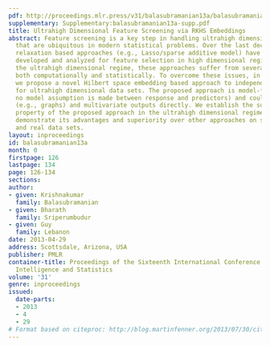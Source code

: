 ```yaml
---
pdf: http://proceedings.mlr.press/v31/balasubramanian13a/balasubramanian13a.pdf
supplementary: Supplementary:balasubramanian13a-supp.pdf
title: Ultrahigh Dimensional Feature Screening via RKHS Embeddings
abstract: Feature screening is a key step in handling ultrahigh dimensional data sets
  that are ubiquitous in modern statistical problems. Over the last decade, convex
  relaxation based approaches (e.g., Lasso/sparse additive model) have been extensively
  developed and analyzed for feature selection in high dimensional regime. But in
  the ultrahigh dimensional regime, these approaches suffer from several problems,
  both computationally and statistically. To overcome these issues, in this paper,
  we propose a novel Hilbert space embedding based approach to independence screening
  for ultrahigh dimensional data sets. The proposed approach is model-free (i.e.,
  no model assumption is made between response and predictors) and could handle non-standard
  (e.g., graphs) and multivariate outputs directly. We establish the sure screening
  property of the proposed approach in the ultrahigh dimensional regime, and experimentally
  demonstrate its advantages and superiority over other approaches on several synthetic
  and real data sets.
layout: inproceedings
id: balasubramanian13a
month: 0
firstpage: 126
lastpage: 134
page: 126-134
sections: 
author:
- given: Krishnakumar
  family: Balasubramanian
- given: Bharath
  family: Sriperumbudur
- given: Guy
  family: Lebanon
date: 2013-04-29
address: Scottsdale, Arizona, USA
publisher: PMLR
container-title: Proceedings of the Sixteenth International Conference on Artificial
  Intelligence and Statistics
volume: '31'
genre: inproceedings
issued:
  date-parts:
  - 2013
  - 4
  - 29
# Format based on citeproc: http://blog.martinfenner.org/2013/07/30/citeproc-yaml-for-bibliographies/
---
```

